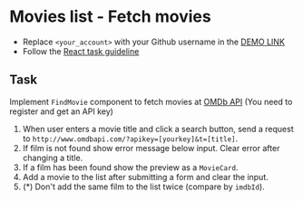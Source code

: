 # Movies list - Fetch movies
- Replace `<your_account>` with your Github username in the
 [DEMO LINK](https://<your_account>.github.io/react_movies-list-fetch-movies/)
- Follow the [React task guideline](https://github.com/mate-academy/react_task-guideline#react-tasks-guideline)

## Task
Implement `FindMovie` component to fetch movies at [OMDb API](http://www.omdbapi.com/)
 (You need to register and get an API key)
1. When user enters a movie title and click a search button, send a request to `http://www.omdbapi.com/?apikey=[yourkey]&t=[title]`.
1. If film is not found show error message below input. Clear error after changing a title.
1. If a film has been found show the preview as a `MovieCard`.
1. Add a movie to the list after submitting a form and clear the input.
1. (*) Don't add the same film to the list twice (compare by `imdbId`).
